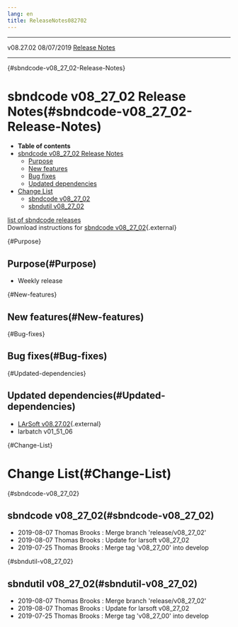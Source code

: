 ```yaml
---
lang: en
title: ReleaseNotes082702
---
```


  ----------- ------------ -- -- ------------------------------------------------------
  v08.27.02   08/07/2019         [Release Notes](ReleaseNotes082702.html)
  ----------- ------------ -- -- ------------------------------------------------------

{#sbndcode-v08_27_02-Release-Notes}

sbndcode v08\_27\_02 Release Notes(#sbndcode-v08_27_02-Release-Notes)
======================================================================================

-   **Table of contents**
-   [sbndcode v08\_27\_02 Release
    Notes](#sbndcode-v08_27_02-Release-Notes)
    -   [Purpose](#Purpose)
    -   [New features](#New-features)
    -   [Bug fixes](#Bug-fixes)
    -   [Updated dependencies](#Updated-dependencies)
-   [Change List](#Change-List)
    -   [sbndcode v08\_27\_02](#sbndcode-v08_27_02)
    -   [sbndutil v08\_27\_02](#sbndutil-v08_27_02)

[list of sbndcode
releases](List_of_SBND_code_releases.html)\
Download instructions for [sbndcode
v08\_27\_02](http://scisoft.fnal.gov/scisoft/bundles/sbnd/v08_27_02/sbndcode-v08_27_02.html){.external}

{#Purpose}

Purpose(#Purpose)
----------------------------------

-   Weekly release

{#New-features}

New features(#New-features)
--------------------------------------------

{#Bug-fixes}

Bug fixes(#Bug-fixes)
--------------------------------------

{#Updated-dependencies}

Updated dependencies(#Updated-dependencies)
------------------------------------------------------------

-   [LArSoft
    v08.27.02](https://cdcvs.fnal.gov/redmine/projects/larsoft/wiki/ReleaseNotes082702){.external}
-   larbatch v01\_51\_06

{#Change-List}

Change List(#Change-List)
==========================================

{#sbndcode-v08_27_02}

sbndcode v08\_27\_02(#sbndcode-v08_27_02)
----------------------------------------------------------

-   2019-08-07 Thomas Brooks : Merge branch \'release/v08\_27\_02\'
-   2019-08-07 Thomas Brooks : Update for larsoft v08\_27\_02
-   2019-07-25 Thomas Brooks : Merge tag \'v08\_27\_00\' into develop

{#sbndutil-v08_27_02}

sbndutil v08\_27\_02(#sbndutil-v08_27_02)
----------------------------------------------------------

-   2019-08-07 Thomas Brooks : Merge branch \'release/v08\_27\_02\'
-   2019-08-07 Thomas Brooks : Update for larsoft v08\_27\_02
-   2019-07-25 Thomas Brooks : Merge tag \'v08\_27\_00\' into develop
